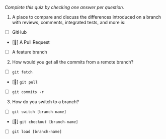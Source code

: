 *Complete this quiz by checking one answer per question.*

1. A place to compare and discuss the differences introduced on a branch with reviews, comments, integrated tests, and more is:

- [ ] GitHub
- [] A Pull Request
- [ ] A feature branch

2. How would you get all the commits from a remote branch?

- [ ] `git fetch`
- [] `git pull`
- [ ] `git commits -r`

3. How do you switch to a branch?
   
- [ ] `git switch [branch-name]`
- [] `git checkout [branch-name]`
- [ ] `git load [branch-name]`
